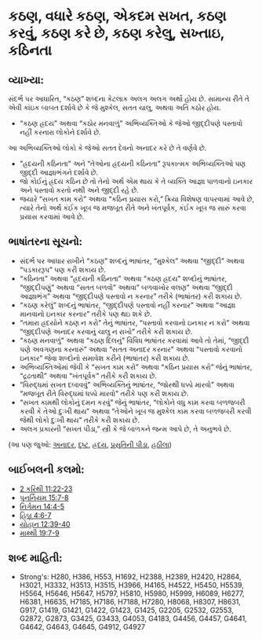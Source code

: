 # કઠણ, વધારે કઠણ, એકદમ સખત, કઠણ કરવું, કઠણ કરે છે, કઠણ કરેલુ, સખ્તાઇ, કઠિનતા

## વ્યાખ્યા: 

સંદર્ભ પર આધારિત, “કઠણ” શબ્દના કેટલાક અલગ અલગ અર્થો હોય છે.
સામાન્ય રીતે તે એવી કાંઇક બાબત દર્શાવે છે કે જે મુશ્કેલ, સતત ચાલુ, અથવા અતિ કઠોર હોય.

* “કઠણ હ્રદય”  અથવા “કઠોર મનવાળું” અભિવ્યક્તિઓ કે જેઓ જીદ્દીપણે પસ્તાવો નહીં કરનારા લોકોને દર્શાવે છે.

આ અભિવ્યક્તિઓ લોકો કે જેઓ સતત દેવનો અનાદર કરે છે તે વર્ણવે છે.

* ”હ્રદયની કઠિનતા” અને “તેઓના હ્રદયની કઠિનતા” રૂપકાત્મક અભિવ્યક્તિઓ પણ જીદ્દી આજ્ઞાભંગને દર્શાવે છે.
* જો કોઈનું હ્રદય કઠિન છે તો તેનો અર્થ એમ થાય કે તે વ્યક્તિ આજ્ઞા પાળવાનો ઇનકાર અને પસ્તાવો કરતો નથી અને જીદ્દી રહે છે.
* જયારે “સખત કામ કરો” અથવા “કઠિન પ્રયાસ કરો,” ક્રિયા વિશેષણ વાપરવામાં આવે છે, ત્યારે તેનો અર્થ કંઈક ખૂબ જ મજબૂત રીતે અને ખંતપૂર્વક, કંઈક ખૂબ જ સારું કરવા પ્રયાસ કરવામાં આવે છે.

## ભાષાંતરના સૂચનો: 

* સંદર્ભ પર આધાર રાખીને “કઠણ” શબ્દનું ભાષાંતર, “મુશ્કેલ” અથવા “જીદ્દી” અથવા “પડકારરૂપ” પણ કરી શકાય છે.
* “કઠિનતા” અથવા “હ્રદયની કઠિનતા” અથવા “કઠણ હ્રદય” શબ્દોનું ભાષાંતર, “જીદ્દીપણું” અથવા “સતત બળવો” અથવા” બળવાખોર વલણ” અથવા “જીદ્દી આજ્ઞાભંગ” અથવા “જીદ્દીપણે પસ્તાવો ન કરનાર” તરીકે (ભાષાંતર) કરી શકાય છે.
* “કઠણ કરેલું” શબ્દનું ભાષાંતર, “જીદ્દીપણે પસ્તાવો નહીં કરનાર” અથવા “આજ્ઞા માનવાનો ઇનકાર કરનાર” તરીકે પણ થઇ શકે છે.
* “તમારા હ્રદયોને કઠણ ન કરો” તેનું ભાષાંતર, “પસ્તાવો કરવાનો ઇનકાર ન કરો” અથવા “જીદ્દીપણે અનાદર કરવાનું ચાલુ ન રાખો” તરીકે કરી શકાય છે.
* “કઠણ મનવાળું” અથવા “કઠણ દિલનું” વિવિધ ભાષાંતર કરવામાં આવે તો તેમાં, “જીદ્દી પણે અવગણના કરનારું” અથવા “સતત અનાદર કરનાર” અથવા “પસ્તાવો કરવાનો ઇનકાર” જેવા શબ્દોનો સમાવેશ કરીને (ભાષાંતર) કરી શકાય છે.
* અભિવ્યક્તિઓમાં જેવી કે “સખત કામ કરો” અથવા “કઠિન પ્રયાસ કરો” જેનું ભાષાંતર, “દ્રઢતાથી” અથવા “ખંતપૂર્વક” તરીકે કરી શકાય છે.
* ”વિરુદ્ધમાં સખત દબાવવું” અભિવ્યક્તિનું ભાષાંતર, “જોરથી ધક્કો મારવો” અથવા “મજબૂત રીતે વિરુદ્ધમાં ધક્કો મારવો” તરીકે પણ કરી શકાય છે.
* “સખત કામથી લોકોનું દમન કરવું” જેનું ભાષાંતર, “લોકોને  વધુ કામ કરવા બળજબરી કરવી કે તેઓ દુઃખી થાય” અથવા “તેઓને ખૂબ જ મુશ્કેલ કામ કરવા બળજબરી કરવી જેથી લોકો દુઃખી થાય” તરીકે કરી શકાય છે.
* અલગ પ્રકારની “સખત પીડા,” સ્ત્રી કે જે બાળકને જન્મ આપે છે, તે અનુભવે છે.

(આ પણ જુઓ: [અનાદર](../other/disobey.md), [દુષ્ટ](../kt/evil.md), [હ્રદય](../kt/heart.md), [પ્રસુતિની પીડા](../other/laborpains.md), [હઠીલા](../other/stiffnecked.md))

## બાઈબલની કલમો: 

* [2 કરિંથી 11:22-23](rc://gu/tn/help/2co/11/22)
* [પુનર્નિયમ 15:7-8](rc://gu/tn/help/deu/15/07)
* [નિર્ગમન 14:4-5](rc://gu/tn/help/exo/14/04)
* [હિબ્રૂ 4:6-7](rc://gu/tn/help/heb/04/06)
* [યોહાન 12:39-40](rc://gu/tn/help/jhn/12/39)
* [માથ્થી 19:7-9](rc://gu/tn/help/mat/19/07)

## શબ્દ માહિતી: 

* Strong's: H280, H386, H553, H1692, H2388, H2389, H2420, H2864, H3021, H3332, H3513, H3515, H3966, H4165, H4522, H5450, H5539, H5564, H5646, H5647, H5797, H5810, H5980, H5999, H6089, H6277, H6381, H6635, H7185, H7186, H7188, H7280, H8068, H8307, H8631, G917, G1419, G1421, G1422, G1423, G1425, G2205, G2532, G2553, G2872, G2873, G3425, G3433, G4053, G4183, G4456, G4457, G4641, G4642, G4643, G4645, G4912, G4927
